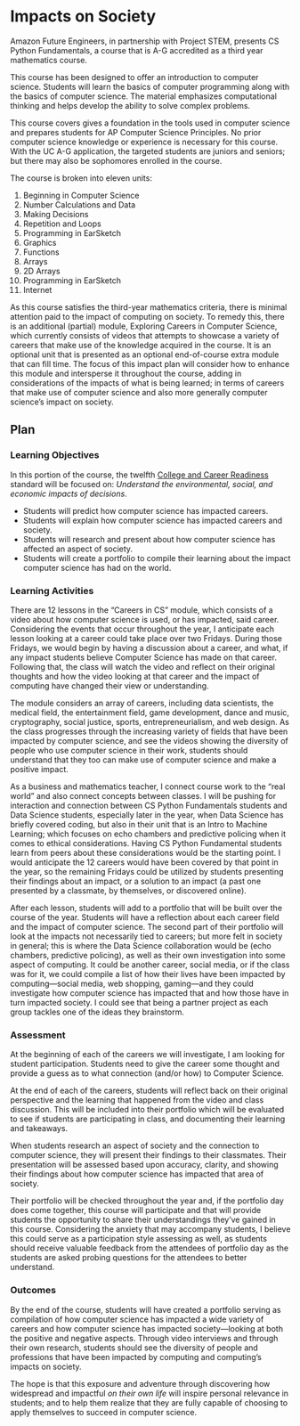 # Impacts on Society

Amazon Future Engineers, in partnership with Project STEM, presents CS Python Fundamentals, a course that is A-G accredited as a third year mathematics course.

This course has been designed to offer an introduction to computer science. Students will learn the basics of computer programming along with the basics of computer science. The material emphasizes computational thinking and helps develop the ability to solve complex problems.

This course covers gives a foundation in the tools used in computer science and prepares students for AP Computer Science Principles. No prior computer science knowledge or experience is necessary for this course. With the UC A-G application, the targeted students are juniors and seniors; but there may also be sophomores enrolled in the course.

The course is broken into eleven units:
1. Beginning in Computer Science
2. Number Calculations and Data
3. Making Decisions
4. Repetition and Loops
5. Programming in EarSketch
6. Graphics
7. Functions
8. Arrays
9. 2D Arrays
10. Programming in EarSketch
11. Internet

As this course satisfies the third-year mathematics criteria, there is minimal attention paid to the impact of computing on society. To remedy this, there is an additional (partial) module, Exploring Careers in Computer Science, which currently consists of videos that attempts to showcase a variety of careers that make use of the knowledge acquired in the course. It is an optional unit that is presented as an optional end-of-course extra module that can fill time. The focus of this impact plan will consider how to enhance this module and intersperse it throughout the course, adding in considerations of the impacts of what is being learned; in terms of careers that make use of computer science and also more generally computer science’s impact on society.

## Plan

### Learning Objectives

In this portion of the course, the twelfth [College and Career Readiness](https://www.cde.ca.gov/ci/ct/sf/documents/ctescrpflyer.pdf) standard will be focused on: *Understand the environmental, social, and economic impacts of decisions*.
- Students will predict how computer science has impacted careers.
- Students will explain how computer science has impacted careers and society.
- Students will research and present about how computer science has affected an aspect of society.
- Students will create a portfolio to compile their learning about the impact computer science has had on the world.

### Learning Activities

There are 12 lessons in the “Careers in CS” module, which consists of a video about how computer science is used, or has impacted, said career. Considering the events that occur throughout the year, I anticipate each lesson looking at a career could take place over two Fridays. During those Fridays, we would begin by having a discussion about a career, and what, if any impact students believe Computer Science has made on that career. Following that, the class will watch the video and reflect on their original thoughts and how the video looking at that career and the impact of computing have changed their view or understanding.

The module considers an array of careers, including data scientists, the medical field, the entertainment field, game development, dance and music, cryptography, social justice, sports, entrepreneurialism, and web design. As the class progresses through the increasing variety of fields that have been impacted by computer science, and see the videos showing the diversity of people who use computer science in their work, students should understand that they too can make use of computer science and make a positive impact.

As a business and mathematics teacher, I connect course work to the “real world” and also connect concepts between classes. I will be pushing for interaction and connection between CS Python Fundamentals students and Data Science students, especially later in the year, when Data Science has briefly covered coding, but also in their unit that is an Intro to Machine Learning; which focuses on echo chambers and predictive policing when it comes to ethical considerations. Having CS Python Fundamental students learn from peers about these considerations would be the starting point. I would anticipate the 12 careers would have been covered by that point in the year, so the remaining Fridays could be utilized by students presenting their findings about an impact, or a solution to an impact (a past one presented by a classmate, by themselves, or discovered online).

After each lesson, students will add to a portfolio that will be built over the course of the year. Students will have a reflection about each career field and the impact of computer science. The second part of their portfolio will look at the impacts not necessarily tied to careers; but more felt in society in general; this is where the Data Science collaboration would be (echo chambers, predictive policing), as well as their own investigation into some aspect of computing. It could be another career, social media, or if the class was for it, we could compile a list of how their lives have been impacted by computing—social media, web shopping, gaming—and they could investigate how computer science has impacted that and how those have in turn impacted society. I could see that being a partner project as each group tackles one of the ideas they brainstorm.

### Assessment

At the beginning of each of the careers we will investigate, I am looking for student participation. Students need to give the career some thought and provide a guess as to what connection (and/or how) to Computer Science.

At the end of each of the careers, students will reflect back on their original perspective and the learning that happened from the video and class discussion. This will be included into their portfolio which will be evaluated to see if students are participating in class, and documenting their learning and takeaways.

When students research an aspect of society and the connection to computer science, they will present their findings to their classmates. Their presentation will be assessed based upon accuracy, clarity, and showing their findings about how computer science has impacted that area of society.

Their portfolio will be checked throughout the year and, if the portfolio day does come together, this course will participate and that will provide students the opportunity to share their understandings they’ve gained in this course. Considering the anxiety that may accompany students, I believe this could serve as a participation style assessing as well, as students should receive valuable feedback from the attendees of portfolio day as the students are asked probing questions for the attendees to better understand.

### Outcomes

By the end of the course, students will have created a portfolio serving as compilation of how computer science has impacted a wide variety of careers and how computer science has impacted society—looking at both the positive and negative aspects. Through video interviews and through their own research, students should see the diversity of people and professions that have been impacted by computing and computing’s impacts on society.

The hope is that this exposure and adventure through discovering how widespread and impactful *on their own life* will inspire personal relevance in students; and to help them realize that they are fully capable of choosing to apply themselves to succeed in computer science.
